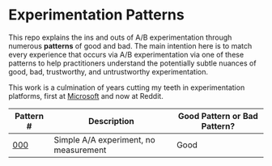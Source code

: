 # Experimentation Patterns

This repo explains the ins and outs of A/B experimentation through numerous **patterns** of good and bad. The main intention here is to match every experience that occurs via A/B experimentation via one of these patterns to help practitioners understand the potentially subtle nuances of good, bad, trustworthy, and untrustworthy experimentation.

This work is a culmination of years cutting my teeth in experimentation platforms, first at [Microsoft](https://www.exp-platform.com) and now at Reddit. 

| Pattern # | Description | Good Pattern or Bad Pattern? |
|-----------|-------------|------------------------------|
| [000](s/blob/main/patterns/pattern_000_simple_aa.ipynb) | Simple A/A experiment, no measurement | Good |

